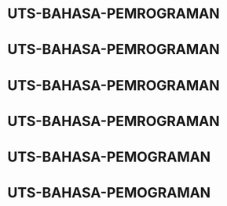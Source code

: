 # UTS-BAHASA-PEMROGRAMAN
# UTS-BAHASA-PEMROGRAMAN
# UTS-BAHASA-PEMROGRAMAN
# UTS-BAHASA-PEMROGRAMAN
# UTS-BAHASA-PEMOGRAMAN
# UTS-BAHASA-PEMOGRAMAN
